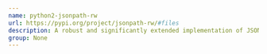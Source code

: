 ```yaml
---
name: python2-jsonpath-rw
url: https://pypi.org/project/jsonpath-rw/#files
description: A robust and significantly extended implementation of JSONPath for Python.
group: None
---
```

